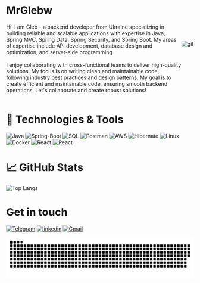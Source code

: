 <div style="display: flex; align-items: center;">
  <div style="flex: 1;">
    <h1>MrGlebw</h1>
    <p>
      Hi! I am Gleb - a backend developer from Ukraine specializing in building reliable and scalable applications with expertise in Java, Spring MVC, Spring Data, Spring Security, and Spring Boot. My areas of expertise include API development, database design and optimization, and server-side programming.
      <br><br>
      I enjoy collaborating with cross-functional teams to deliver high-quality solutions. My focus is on writing clean and maintainable code, following industry best practices and design patterns. My goal is to create efficient and maintainable code, ensuring smooth backend operations. Let's collaborate and create robust solutions!
    </p>
  </div>
  <div>
    <img src="https://media2.giphy.com/media/v1.Y2lkPTc5MGI3NjExNDZmdDduYzJub3BodWR2dGppeTVyamJ1am45eDl5aDduODUwNmFxZyZlcD12MV9pbnRlcm5hbF9naWZfYnlfaWQmY3Q9Zw/NytMLKyiaIh6VH9SPm/giphy.gif" alt="gif" style="max-width: 100%; height: auto;">
  </div>
</div>



# 🔧 Technologies & Tools
![Java](https://img.shields.io/badge/-java-090909?style=for-the-badge&logo=Java)
![Spring-Boot](https://img.shields.io/badge/-Spring%20Boot-090909?style=for-the-badge&logo=Spring-Boot)
![SQL](https://img.shields.io/badge/-SQL-090909?style=for-the-badge&logo=Postgresql)
![Postman](https://img.shields.io/badge/-Postman-090909?style=for-the-badge&logo=Postman)
![AWS](https://img.shields.io/badge/-AWS-090909?style=for-the-badge&logo=amazon)
![Hibernate](https://img.shields.io/badge/-Hibernate-090909?style=for-the-badge&logo=Hibernate)
![Linux](https://img.shields.io/badge/-Linux-090909?style=for-the-badge&logo=linux)
![Docker](https://img.shields.io/badge/-Docker-090909?style=for-the-badge&logo=docker)
![React](https://img.shields.io/badge/-React-090909?style=for-the-badge&logo=react)
![React](https://img.shields.io/badge/-Next.js-090909?style=for-the-badge&logo=next.js)
# 📈 GitHub Stats
![Top Langs](https://github-readme-stats.vercel.app/api/top-langs/?username=MrGlebw&layout=compact&theme=github_dark&hide_title=true)
# Get in touch
[![Telegram](https://img.shields.io/badge/-Telegram-090909?style=for-the-badge&logo=telegram)](https://t.me/mrgleb988)
[![linkedin](https://img.shields.io/badge/-linkedin-090909?style=for-the-badge&logo=linkedin&logoColor=blue)](https://www.linkedin.com/in/gleb-shcherbyna-787223280/)
[![Gmail](https://img.shields.io/badge/-Gmail-090909?style=for-the-badge&logo=gmail)](https://mailhide.io/e/5xHsS6h7)


![Snake animation](https://raw.githubusercontent.com/Envoy-VC/Envoy-VC/output/github-contribution-grid-snake-dark.svg) 
